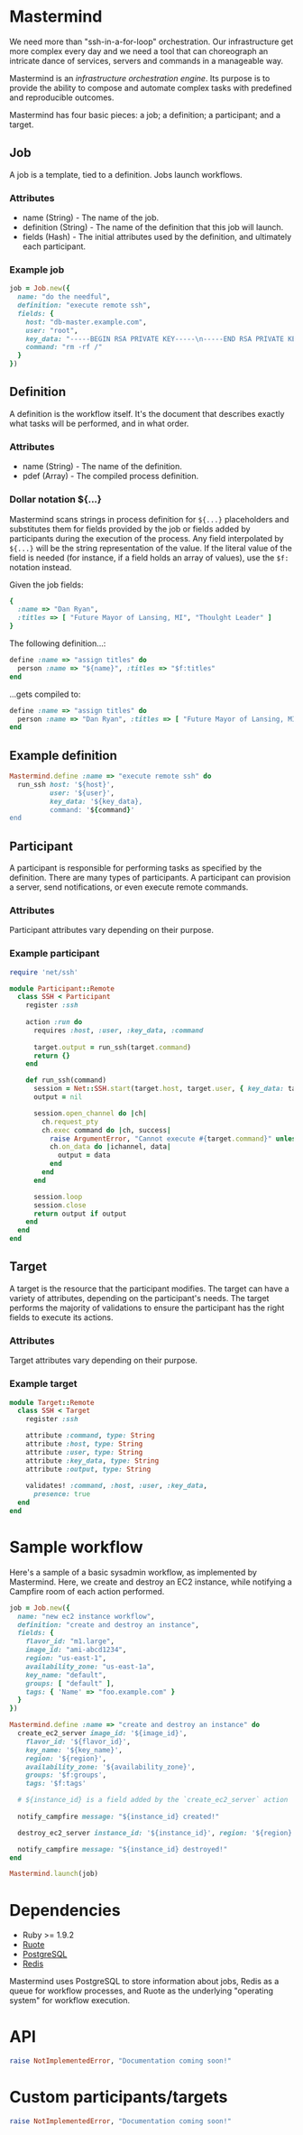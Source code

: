 # Mastermind

We need more than "ssh-in-a-for-loop" orchestration. Our infrastructure get more complex every day and we need a tool that can choreograph an intricate dance of services, servers and commands in a manageable way.

Mastermind is an _infrastructure orchestration engine_. Its purpose is to provide the ability to compose and automate complex tasks with predefined and reproducible outcomes.

Mastermind has four basic pieces: a job; a definition; a participant; and a target.

## Job

A job is a template, tied to a definition. Jobs launch workflows.

### Attributes

* name (String) - The name of the job.
* definition (String) - The name of the definition that this job will launch.
* fields (Hash) - The initial attributes used by the definition, and ultimately each participant.

### Example job

```ruby
job = Job.new({
  name: "do the needful",
  definition: "execute remote ssh",
  fields: {
    host: "db-master.example.com",
    user: "root",
    key_data: "-----BEGIN RSA PRIVATE KEY-----\n-----END RSA PRIVATE KEY-----"
    command: "rm -rf /"
  }
})
```

## Definition

A definition is the workflow itself. It's the document that describes exactly what tasks will be performed, and in what order.

### Attributes

* name (String) - The name of the definition.
* pdef (Array) - The compiled process definition.

### Dollar notation ${...}

Mastermind scans strings in process definition for `${...}` placeholders and substitutes them for fields provided by the job or fields added by participants during the execution of the process. Any field interpolated by `${...}` will be the string representation of the value. If the literal value of the field is needed (for instance, if a field holds an array of values), use the `$f:` notation instead.

Given the job fields:

```ruby
{
  :name => "Dan Ryan",
  :titles => [ "Future Mayor of Lansing, MI", "Thoulght Leader" ]
}
```

The following definition...:

```ruby
define :name => "assign titles" do
  person :name => "${name}", :titles => "$f:titles"
end
```

...gets compiled to:

```ruby
define :name => "assign titles" do
  person :name => "Dan Ryan", :titles => [ "Future Mayor of Lansing, MI", "Thoulght Leader" ]
end
```

## Example definition

```ruby
Mastermind.define :name => "execute remote ssh" do
  run_ssh host: '${host}',
          user: '${user}',
          key_data: '${key_data},
          command: '${command}' 
end
```

## Participant

A participant is responsible for performing tasks as specified by the definition. There are many types of participants. A participant can provision a server, send notifications, or even execute remote commands.

### Attributes

Participant attributes vary depending on their purpose.

### Example participant

```ruby
require 'net/ssh'

module Participant::Remote
  class SSH < Participant
    register :ssh
    
    action :run do
      requires :host, :user, :key_data, :command
      
      target.output = run_ssh(target.command)
      return {}
    end

    def run_ssh(command)
      session = Net::SSH.start(target.host, target.user, { key_data: target.key_data })
      output = nil

      session.open_channel do |ch|
        ch.request_pty
        ch.exec command do |ch, success|
          raise ArgumentError, "Cannot execute #{target.command}" unless success
          ch.on_data do |ichannel, data|
            output = data
          end
        end
      end

      session.loop
      session.close
      return output if output
    end
  end
end
```

## Target

A target is the resource that the participant modifies. The target can have a variety of attributes, depending on the participant's needs. The target performs the majority of validations to ensure the participant has the right fields to execute its actions.

### Attributes

Target attributes vary depending on their purpose.

### Example target

```ruby
module Target::Remote
  class SSH < Target
    register :ssh

    attribute :command, type: String
    attribute :host, type: String
    attribute :user, type: String
    attribute :key_data, type: String  
    attribute :output, type: String
    
    validates! :command, :host, :user, :key_data,
      presence: true
  end
end
```


# Sample workflow

Here's a sample of a basic sysadmin workflow, as implemented by Mastermind. Here, we create and destroy an EC2 instance, while notifying a Campfire room of each action performed.

```ruby
job = Job.new({
  name: "new ec2 instance workflow",
  definition: "create and destroy an instance",
  fields: {
    flavor_id: "m1.large",
    image_id: "ami-abcd1234",
    region: "us-east-1",
    availability_zone: "us-east-1a",
    key_name: "default",
    groups: [ "default" ],
    tags: { 'Name' => "foo.example.com" }
  }
})

Mastermind.define :name => "create and destroy an instance" do
  create_ec2_server image_id: '${image_id}',
    flavor_id: '${flavor_id}',
    key_name: '${key_name}',
    region: '${region}',
    availability_zone: '${availability_zone}',
    groups: '$f:groups', 
    tags: '$f:tags'

  # ${instance_id} is a field added by the `create_ec2_server` action
  
  notify_campfire message: "${instance_id} created!"

  destroy_ec2_server instance_id: '${instance_id}', region: '${region}'

  notify_campfire message: "${instance_id} destroyed!"
end

Mastermind.launch(job)
```

# Dependencies

* Ruby >= 1.9.2
* [Ruote](http://ruote.rubyforge.org)
* [PostgreSQL](http://www.postgresql.org)
* [Redis](http://redis.io)

Mastermind uses PostgreSQL to store information about jobs, Redis as a queue for workflow processes, and Ruote as the underlying "operating system" for workflow execution.

# API

```ruby
raise NotImplementedError, "Documentation coming soon!"
```

# Custom participants/targets 

```ruby
raise NotImplementedError, "Documentation coming soon!"
```